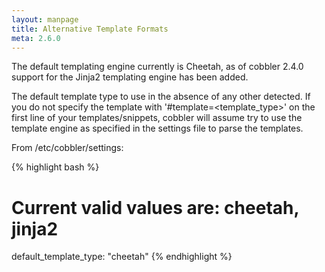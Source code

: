 ```yaml
---
layout: manpage
title: Alternative Template Formats
meta: 2.6.0
---
```


The default templating engine currently is Cheetah, as of cobbler 2.4.0 support for the Jinja2 templating engine has been added.

The default template type to use in the absence of any other detected. If you do not specify the template with '#template=<template_type>' on the first line of your templates/snippets, cobbler will assume try to use the template engine as specified in the settings file to parse the templates.

From /etc/cobbler/settings:

{% highlight bash %}
# Current valid values are: cheetah, jinja2
default_template_type: "cheetah"
{% endhighlight %}


